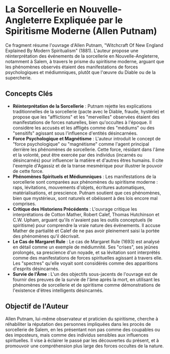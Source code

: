 # La Sorcellerie en Nouvelle-Angleterre Expliquée par le Spiritisme Moderne (Allen Putnam)

Ce fragment résume l'ouvrage d'Allen Putnam, "Witchcraft Of New England Explained By Modern Spiritualism" (1881). L'auteur propose une réinterprétation des événements de la sorcellerie en Nouvelle-Angleterre, notamment à Salem, à travers le prisme du spiritisme moderne, arguant que les phénomènes observés étaient des manifestations de forces psychologiques et médiumniques, plutôt que l'œuvre du Diable ou de la supercherie.

## Concepts Clés

*   **Réinterprétation de la Sorcellerie** : Putnam rejette les explications traditionnelles de la sorcellerie (pacte avec le Diable, fraude, hystérie) et propose que les "afflictions" et les "merveilles" observées étaient des manifestations de forces naturelles, bien qu'occultes à l'époque. Il considère les accusés et les affligés comme des "médiums" ou des "sensitifs" agissant sous l'influence d'entités désincarnées.
*   **Force Psychologique et Magnétisme** : L'auteur introduit le concept de "force psychologique" ou "magnétisme" comme l'agent principal derrière les phénomènes de sorcellerie. Cette force, résidant dans l'âme et la volonté, peut être exercée par des individus (incarnés ou désincarnés) pour influencer la matière et d'autres êtres humains. Il cite l'exemple d'Agassiz et de la transe mesmérique pour illustrer le pouvoir de cette force.
*   **Phénomènes Spirituels et Médiumniques** : Les manifestations de la sorcellerie sont comparées aux phénomènes du spiritisme moderne : raps, lévitations, mouvements d'objets, écritures automatiques, matérialisations, et prescience. Putnam soutient que ces phénomènes, bien que mystérieux, sont naturels et obéissent à des lois encore mal comprises.
*   **Critique des Historiens Précédents** : L'ouvrage critique les interprétations de Cotton Mather, Robert Calef, Thomas Hutchinson et C.W. Upham, arguant qu'ils n'avaient pas les outils conceptuels (le spiritisme) pour comprendre la vraie nature des événements. Il accuse Mather de partialité et Calef de ne pas avoir pleinement saisi la portée des phénomènes qu'il décrivait.
*   **Le Cas de Margaret Rule** : Le cas de Margaret Rule (1693) est analysé en détail comme un exemple de médiumnité. Ses "crises", ses jeûnes prolongés, sa prescience d'un noyade, et sa lévitation sont interprétés comme des manifestations de forces spirituelles agissant à travers elle. Les "spectres" qu'elle voyait sont considérés comme des apparitions d'esprits désincarnés.
*   **Survie de l'Âme** : L'un des objectifs sous-jacents de l'ouvrage est de fournir des preuves de la survie de l'âme après la mort, en utilisant les phénomènes de sorcellerie et de spiritisme comme démonstrations de l'existence d'êtres intelligents désincarnés.

## Objectif de l'Auteur

Allen Putnam, lui-même observateur et praticien du spiritisme, cherche à réhabiliter la réputation des personnes impliquées dans les procès de sorcellerie de Salem, en les présentant non pas comme des coupables ou des imposteurs, mais comme des individus sensibles aux influences spirituelles. Il vise à éclairer le passé par les découvertes du présent, et à promouvoir une compréhension plus large des forces occultes de la nature.
